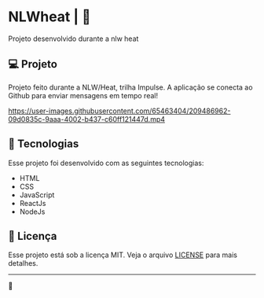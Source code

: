 # NLWheat | 🚀
Projeto desenvolvido durante a nlw heat 

## 💻 Projeto
Projeto feito durante a NLW/Heat, trilha Impulse. A aplicação se conecta ao Github para enviar mensagens em tempo real!

https://user-images.githubusercontent.com/65463404/209486962-09d0835c-9aaa-4002-b437-c60ff121447d.mp4

## 🚀 Tecnologias
Esse projeto foi desenvolvido com as seguintes tecnologias:

- HTML
- CSS
- JavaScript
- ReactJs
- NodeJs

## :memo: Licença

Esse projeto está sob a licença MIT. Veja o arquivo [LICENSE](LICENSE.md) para mais detalhes.

---

💜
